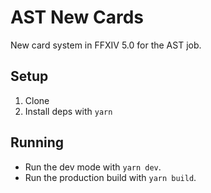 # AST New Cards

New card system in FFXIV 5.0 for the AST job.

## Setup

1. Clone
1. Install deps with `yarn`

## Running

* Run the dev mode with `yarn dev`.
* Run the production build with `yarn build`.
